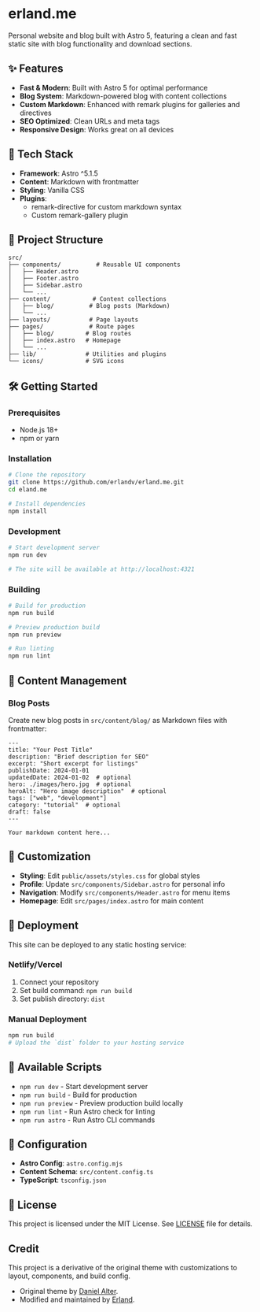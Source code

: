 # erland.me

Personal website and blog built with Astro 5, featuring a clean and fast static site with blog functionality and download sections.

## ✨ Features

- **Fast & Modern**: Built with Astro 5 for optimal performance
- **Blog System**: Markdown-powered blog with content collections
- **Custom Markdown**: Enhanced with remark plugins for galleries and directives
- **SEO Optimized**: Clean URLs and meta tags
- **Responsive Design**: Works great on all devices

## 🚀 Tech Stack

- **Framework**: Astro ^5.1.5
- **Content**: Markdown with frontmatter
- **Styling**: Vanilla CSS
- **Plugins**: 
  - remark-directive for custom markdown syntax
  - Custom remark-gallery plugin

## 📁 Project Structure

```
src/
├── components/          # Reusable UI components
│   ├── Header.astro
│   ├── Footer.astro
│   ├── Sidebar.astro
│   └── ...
├── content/            # Content collections
│   ├── blog/          # Blog posts (Markdown)
│   └── ...
├── layouts/           # Page layouts
├── pages/             # Route pages
│   ├── blog/         # Blog routes
│   ├── index.astro   # Homepage
│   └── ...
├── lib/              # Utilities and plugins
└── icons/            # SVG icons
```

## 🛠️ Getting Started

### Prerequisites
- Node.js 18+ 
- npm or yarn

### Installation

```bash
# Clone the repository
git clone https://github.com/erlandv/erland.me.git
cd eland.me

# Install dependencies
npm install
```

### Development

```bash
# Start development server
npm run dev

# The site will be available at http://localhost:4321
```

### Building

```bash
# Build for production
npm run build

# Preview production build
npm run preview

# Run linting
npm run lint
```

## 📝 Content Management

### Blog Posts

Create new blog posts in `src/content/blog/` as Markdown files with frontmatter:

~~~
---
title: "Your Post Title"
description: "Brief description for SEO"
excerpt: "Short excerpt for listings"
publishDate: 2024-01-01
updatedDate: 2024-01-02  # optional
hero: ./images/hero.jpg  # optional
heroAlt: "Hero image description"  # optional
tags: ["web", "development"]
category: "tutorial"  # optional
draft: false
---

Your markdown content here...
~~~

## 🎨 Customization

- **Styling**: Edit `public/assets/styles.css` for global styles
- **Profile**: Update `src/components/Sidebar.astro` for personal info
- **Navigation**: Modify `src/components/Header.astro` for menu items
- **Homepage**: Edit `src/pages/index.astro` for main content

## 🚀 Deployment

This site can be deployed to any static hosting service:

### Netlify/Vercel
1. Connect your repository
2. Set build command: `npm run build`
3. Set publish directory: `dist`

### Manual Deployment
```bash
npm run build
# Upload the `dist` folder to your hosting service
```

## 📄 Available Scripts

- `npm run dev` - Start development server
- `npm run build` - Build for production
- `npm run preview` - Preview production build locally
- `npm run lint` - Run Astro check for linting
- `npm run astro` - Run Astro CLI commands

## 🔧 Configuration

- **Astro Config**: `astro.config.mjs`
- **Content Schema**: `src/content.config.ts`
- **TypeScript**: `tsconfig.json`

## 📄 License

This project is licensed under the MIT License. See [LICENSE](LICENSE) file for details.

## Credit

This project is a derivative of the original theme with customizations to layout, components, and build config.

- Original theme by [Daniel Alter](https://github.com/danielunited).
- Modified and maintained by [Erland](https://github.com/erlandv).